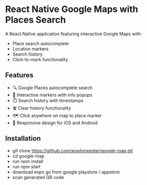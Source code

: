 # React Native Google Maps with Places Search

A React Native application featuring interactive Google Maps with:
- Place search autocomplete
- Location markers
- Search history
- Click-to-mark functionality

## Features

- 🔍 Google Places autocomplete search
- 📍 Interactive markers with info popups
- ⏱️ Search history with timestamps
- 🗑️ Clear history functionality
- 🗺️ Click anywhere on map to place marker
- 📱 Responsive design for iOS and Android

## Installation

* git clone https://github.com/arashmeester/google-map.git
* cd google-map
* run npm install
* run npm start
* download expo go from google playstore / appstore
* scan generated QR code
